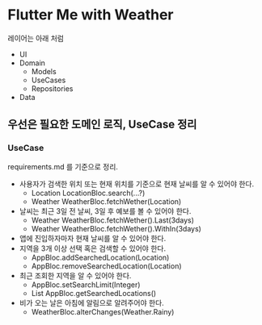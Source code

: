 # Flutter Me with Weather

레이어는 아래 처럼

- UI
- Domain
  - Models
  - UseCases
  - Repositories
- Data

## 우선은 필요한 도메인 로직, UseCase 정리

### UseCase

requirements.md 를 기준으로 정리.

- 사용자가 검색한 위치 또는 현재 위치를 기준으로 현재 날씨를 알 수 있어야 한다.
  - Location LocationBloc.search(...?)
  - Weather WeatherBloc.fetchWether(Location)
- 날씨는 최근 3일 전 날씨, 3일 후 예보를 볼 수 있어야 한다.
  - Weather WeatherBloc.fetchWether().Last(3days)
  - Weather WeatherBloc.fetchWether().WithIn(3days)
- 앱에 진입하자마자 현재 날씨를 알 수 있어야 한다.
- 지역을 3개 이상 선택 혹은 검색할 수 있어야 한다.
  - AppBloc.addSearchedLocation(Location)
  - AppBloc.removeSearchedLocation(Location)
- 최근 조회한 지역을 알 수 있어야 한다.
  - AppBloc.setSearchLimit(Integer)
  - List<Location> AppBloc.getSearchedLocations()
- 비가 오는 날은 아침에 알림으로 알려주어야 한다.
  - WeatherBloc.alterChanges(Weather.Rainy)

